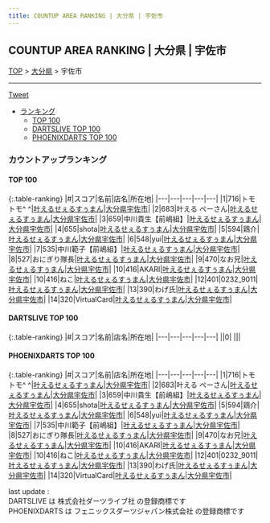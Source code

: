 ```yaml
---
title: COUNTUP AREA RANKING | 大分県 | 宇佐市
---
```

## COUNTUP AREA RANKING | 大分県 | 宇佐市

[TOP](/darts/rank/) > [大分県](/darts/rank/大分県/) > 宇佐市

___

<a href="https://twitter.com/share?ref_src=twsrc%5Etfw" data-text="COUNTUP AREA RANKING | 大分県宇佐市" class="twitter-share-button" data-hashtags="DARTSLIVE,PHOENIXDARTS,darts,ダーツ" data-show-count="false">Tweet</a>

* [ランキング](#カウントアップランキング)
    * [TOP 100](#top-100)
    * [DARTSLIVE TOP 100](#dartslive-top-100)
    * [PHOENIXDARTS TOP 100](#phoenixdarts-top-100)

### カウントアップランキング

#### TOP 100



{:.table-ranking}
|#|スコア|名前|店名|所在地|
|---|---|---|---|---|
|1|716|<span class="rank-name-pd">トモトモ^ ^</span>|<a href="https://vs.phoenixdarts.com/jp/shop/shopDetailInfo/s_90399?s_seq=90399">叶えるせぇるすぅまん</a>|<a href="/darts/rank/大分県/宇佐市">大分県宇佐市</a>|
|2|683|<span class="rank-name-pd">叶える ぺーさん</span>|<a href="https://vs.phoenixdarts.com/jp/shop/shopDetailInfo/s_90399?s_seq=90399">叶えるせぇるすぅまん</a>|<a href="/darts/rank/大分県/宇佐市">大分県宇佐市</a>|
|3|659|<span class="rank-name-pd">中川貴生【前嶋組】</span>|<a href="https://vs.phoenixdarts.com/jp/shop/shopDetailInfo/s_90399?s_seq=90399">叶えるせぇるすぅまん</a>|<a href="/darts/rank/大分県/宇佐市">大分県宇佐市</a>|
|4|655|<span class="rank-name-pd">shota</span>|<a href="https://vs.phoenixdarts.com/jp/shop/shopDetailInfo/s_90399?s_seq=90399">叶えるせぇるすぅまん</a>|<a href="/darts/rank/大分県/宇佐市">大分県宇佐市</a>|
|5|594|<span class="rank-name-pd">鶏介</span>|<a href="https://vs.phoenixdarts.com/jp/shop/shopDetailInfo/s_90399?s_seq=90399">叶えるせぇるすぅまん</a>|<a href="/darts/rank/大分県/宇佐市">大分県宇佐市</a>|
|6|548|<span class="rank-name-pd">yui</span>|<a href="https://vs.phoenixdarts.com/jp/shop/shopDetailInfo/s_90399?s_seq=90399">叶えるせぇるすぅまん</a>|<a href="/darts/rank/大分県/宇佐市">大分県宇佐市</a>|
|7|535|<span class="rank-name-pd">中川範子【前嶋組】</span>|<a href="https://vs.phoenixdarts.com/jp/shop/shopDetailInfo/s_90399?s_seq=90399">叶えるせぇるすぅまん</a>|<a href="/darts/rank/大分県/宇佐市">大分県宇佐市</a>|
|8|527|<span class="rank-name-pd">おにぎり隊長</span>|<a href="https://vs.phoenixdarts.com/jp/shop/shopDetailInfo/s_90399?s_seq=90399">叶えるせぇるすぅまん</a>|<a href="/darts/rank/大分県/宇佐市">大分県宇佐市</a>|
|9|470|<span class="rank-name-pd">なお兄</span>|<a href="https://vs.phoenixdarts.com/jp/shop/shopDetailInfo/s_90399?s_seq=90399">叶えるせぇるすぅまん</a>|<a href="/darts/rank/大分県/宇佐市">大分県宇佐市</a>|
|10|416|<span class="rank-name-pd">AKARI</span>|<a href="https://vs.phoenixdarts.com/jp/shop/shopDetailInfo/s_90399?s_seq=90399">叶えるせぇるすぅまん</a>|<a href="/darts/rank/大分県/宇佐市">大分県宇佐市</a>|
|10|416|<span class="rank-name-pd">ねこ</span>|<a href="https://vs.phoenixdarts.com/jp/shop/shopDetailInfo/s_90399?s_seq=90399">叶えるせぇるすぅまん</a>|<a href="/darts/rank/大分県/宇佐市">大分県宇佐市</a>|
|12|401|<span class="rank-name-pd">0232_9011</span>|<a href="https://vs.phoenixdarts.com/jp/shop/shopDetailInfo/s_90399?s_seq=90399">叶えるせぇるすぅまん</a>|<a href="/darts/rank/大分県/宇佐市">大分県宇佐市</a>|
|13|390|<span class="rank-name-pd">わげ氏</span>|<a href="https://vs.phoenixdarts.com/jp/shop/shopDetailInfo/s_90399?s_seq=90399">叶えるせぇるすぅまん</a>|<a href="/darts/rank/大分県/宇佐市">大分県宇佐市</a>|
|14|320|<span class="rank-name-pd">VirtualCard</span>|<a href="https://vs.phoenixdarts.com/jp/shop/shopDetailInfo/s_90399?s_seq=90399">叶えるせぇるすぅまん</a>|<a href="/darts/rank/大分県/宇佐市">大分県宇佐市</a>|


#### DARTSLIVE TOP 100



{:.table-ranking}
|#|スコア|名前|店名|所在地|
|---|---|---|---|---|
||0|<span class="rank-name-dl"> </span>|<a href=""></a>|<a href="/darts/rank//"></a>|


#### PHOENIXDARTS TOP 100



{:.table-ranking}
|#|スコア|名前|店名|所在地|
|---|---|---|---|---|
|1|716|<span class="rank-name-pd">トモトモ^ ^</span>|<a href="https://vs.phoenixdarts.com/jp/shop/shopDetailInfo/s_90399?s_seq=90399">叶えるせぇるすぅまん</a>|<a href="/darts/rank/大分県/宇佐市">大分県宇佐市</a>|
|2|683|<span class="rank-name-pd">叶える ぺーさん</span>|<a href="https://vs.phoenixdarts.com/jp/shop/shopDetailInfo/s_90399?s_seq=90399">叶えるせぇるすぅまん</a>|<a href="/darts/rank/大分県/宇佐市">大分県宇佐市</a>|
|3|659|<span class="rank-name-pd">中川貴生【前嶋組】</span>|<a href="https://vs.phoenixdarts.com/jp/shop/shopDetailInfo/s_90399?s_seq=90399">叶えるせぇるすぅまん</a>|<a href="/darts/rank/大分県/宇佐市">大分県宇佐市</a>|
|4|655|<span class="rank-name-pd">shota</span>|<a href="https://vs.phoenixdarts.com/jp/shop/shopDetailInfo/s_90399?s_seq=90399">叶えるせぇるすぅまん</a>|<a href="/darts/rank/大分県/宇佐市">大分県宇佐市</a>|
|5|594|<span class="rank-name-pd">鶏介</span>|<a href="https://vs.phoenixdarts.com/jp/shop/shopDetailInfo/s_90399?s_seq=90399">叶えるせぇるすぅまん</a>|<a href="/darts/rank/大分県/宇佐市">大分県宇佐市</a>|
|6|548|<span class="rank-name-pd">yui</span>|<a href="https://vs.phoenixdarts.com/jp/shop/shopDetailInfo/s_90399?s_seq=90399">叶えるせぇるすぅまん</a>|<a href="/darts/rank/大分県/宇佐市">大分県宇佐市</a>|
|7|535|<span class="rank-name-pd">中川範子【前嶋組】</span>|<a href="https://vs.phoenixdarts.com/jp/shop/shopDetailInfo/s_90399?s_seq=90399">叶えるせぇるすぅまん</a>|<a href="/darts/rank/大分県/宇佐市">大分県宇佐市</a>|
|8|527|<span class="rank-name-pd">おにぎり隊長</span>|<a href="https://vs.phoenixdarts.com/jp/shop/shopDetailInfo/s_90399?s_seq=90399">叶えるせぇるすぅまん</a>|<a href="/darts/rank/大分県/宇佐市">大分県宇佐市</a>|
|9|470|<span class="rank-name-pd">なお兄</span>|<a href="https://vs.phoenixdarts.com/jp/shop/shopDetailInfo/s_90399?s_seq=90399">叶えるせぇるすぅまん</a>|<a href="/darts/rank/大分県/宇佐市">大分県宇佐市</a>|
|10|416|<span class="rank-name-pd">AKARI</span>|<a href="https://vs.phoenixdarts.com/jp/shop/shopDetailInfo/s_90399?s_seq=90399">叶えるせぇるすぅまん</a>|<a href="/darts/rank/大分県/宇佐市">大分県宇佐市</a>|
|10|416|<span class="rank-name-pd">ねこ</span>|<a href="https://vs.phoenixdarts.com/jp/shop/shopDetailInfo/s_90399?s_seq=90399">叶えるせぇるすぅまん</a>|<a href="/darts/rank/大分県/宇佐市">大分県宇佐市</a>|
|12|401|<span class="rank-name-pd">0232_9011</span>|<a href="https://vs.phoenixdarts.com/jp/shop/shopDetailInfo/s_90399?s_seq=90399">叶えるせぇるすぅまん</a>|<a href="/darts/rank/大分県/宇佐市">大分県宇佐市</a>|
|13|390|<span class="rank-name-pd">わげ氏</span>|<a href="https://vs.phoenixdarts.com/jp/shop/shopDetailInfo/s_90399?s_seq=90399">叶えるせぇるすぅまん</a>|<a href="/darts/rank/大分県/宇佐市">大分県宇佐市</a>|
|14|320|<span class="rank-name-pd">VirtualCard</span>|<a href="https://vs.phoenixdarts.com/jp/shop/shopDetailInfo/s_90399?s_seq=90399">叶えるせぇるすぅまん</a>|<a href="/darts/rank/大分県/宇佐市">大分県宇佐市</a>|


<div class="footer border-top border-gray-light mt-5 pt-3 text-right text-gray">
    last update : <span style="font-weight: italic" id="foot_last_modified"></span><br />
    DARTSLIVE は 株式会社ダーツライブ社 の登録商標です<br />
    PHOENIXDARTS は フェニックスダーツジャパン株式会社 の登録商標です<br />
</div>

<script src="https://cdnjs.cloudflare.com/ajax/libs/jquery.tablesorter/2.31.3/js/jquery.tablesorter.min.js" integrity="sha512-qzgd5cYSZcosqpzpn7zF2ZId8f/8CHmFKZ8j7mU4OUXTNRd5g+ZHBPsgKEwoqxCtdQvExE5LprwwPAgoicguNg==" crossorigin="anonymous" referrerpolicy="no-referrer"></script>
<link rel="stylesheet" href="https://cdnjs.cloudflare.com/ajax/libs/jquery.tablesorter/2.31.3/css/theme.default.min.css" integrity="sha512-wghhOJkjQX0Lh3NSWvNKeZ0ZpNn+SPVXX1Qyc9OCaogADktxrBiBdKGDoqVUOyhStvMBmJQ8ZdMHiR3wuEq8+w==" crossorigin="anonymous" referrerpolicy="no-referrer" />
<script>
$(function() {
    $(".table-ranking").tablesorter({sortList:[[0, 0]]});
    $("#foot_last_modified").text(formatDate(new Date(document.lastModified), 'yyyy-MM-dd HH:mm:ss'));
});
</script>

<script async src="https://platform.twitter.com/widgets.js" charset="utf-8"></script>